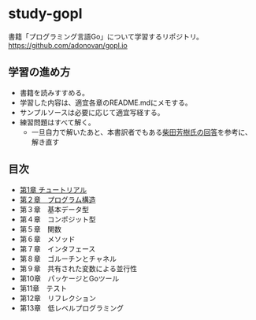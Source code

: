 # study-gopl
書籍「プログラミング言語Go」について学習するリポジトリ。   
https://github.com/adonovan/gopl.io

## 学習の進め方
- 書籍を読みすすめる。
- 学習した内容は、適宜各章のREADME.mdにメモする。
- サンプルソースは必要に応じて適宜写経する。
- 練習問題はすべて解く。
  - 一旦自力で解いたあと、本書訳者でもある[柴田芳樹氏の回答](https://github.com/YoshikiShibata/gpl)を参考に、解き直す

## 目次
- [第1章 チュートリアル](https://github.com/nesheep5/study-gopl/blob/master/ch01)
- [第２章　プログラム構造](https://github.com/nesheep5/study-gopl/tree/master/ch02)
- 第３章　基本データ型
- 第４章　コンポジット型
- 第５章　関数
- 第６章　メソッド
- 第７章　インタフェース
- 第８章　ゴルーチンとチャネル
- 第９章　共有された変数による並行性
- 第10章　パッケージとGoツール
- 第11章　テスト
- 第12章　リフレクション
- 第13章　低レベルプログラミング
